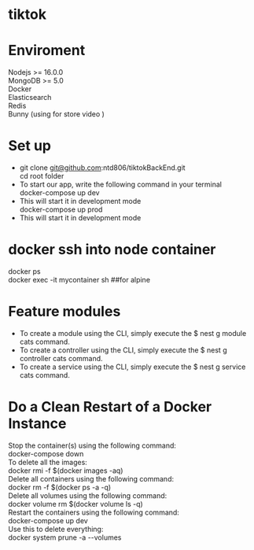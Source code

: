 # tiktok
# Enviroment
Nodejs >= 16.0.0<br/>
MongoDB >= 5.0<br/>
Docker<br/>
Elasticsearch<br/>
Redis<br/>
Bunny (using for store video )<br/>
# Set up 
* git clone git@github.com:ntd806/tiktokBackEnd.git<br/>
cd root folder<br/>
* To start our app, write the following command in your terminal<br/>
docker-compose up dev<br/>
* This will start it in development mode<br/>
docker-compose up prod<br/>
* This will start it in development mode<br/>
# docker ssh into node container
docker ps<br/>
docker exec -it mycontainer sh ##for alpine<br/>
# Feature modules
  * To create a module using the CLI, simply execute the $ nest g module cats command.<br/>
  * To create a controller using the CLI, simply execute the $ nest g controller cats command.<br/>
  * To create a service using the CLI, simply execute the $ nest g service cats command.<br/>
# Do a Clean Restart of a Docker Instance
Stop the container(s) using the following command:<br/>
docker-compose down<br/>
To delete all the images:<br/>
docker rmi -f $(docker images -aq)<br/>
Delete all containers using the following command:<br/>
docker rm -f $(docker ps -a -q)<br/>
Delete all volumes using the following command:<br/>
docker volume rm $(docker volume ls -q)<br/>
Restart the containers using the following command:<br/>
docker-compose up dev<br/>
Use this to delete everything:<br/>
docker system prune -a --volumes